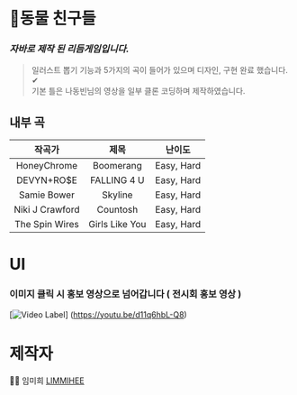 # 🎉동물 친구들
### ***자바로 제작 된 리듬게임입니다.*** <br>
>일러스트 뽑기 기능과 5가지의 곡이 들어가 있으며 디자인, 구현 완료 했습니다. ✔<br>
기본 틀은 나동빈님의 영상을 일부 클론 코딩하며 제작하였습니다.<br>

## 내부 곡 
|작곡가|제목|난이도|
|:---:|:---:|:---:|
|HoneyChrome|Boomerang|Easy, Hard|
|DEVYN+RO$E|FALLING 4 U|Easy, Hard|
|Samie Bower|Skyline|Easy, Hard|
|Niki J Crawford|Countosh|Easy, Hard|
|The Spin Wires|Girls Like You|Easy, Hard|

# UI
### 이미지 클릭 시 홍보 영상으로 넘어갑니다 ( 전시회 홍보 영상 )
[![Video Label](https://user-images.githubusercontent.com/48482259/77128515-b8b7a000-6a93-11ea-9aea-6499503bd280.PNG)]
(https://youtu.be/d11q6hbL-Q8)


# 제작자
👩‍💻 임미희 [LIMMIHEE](https://github.com/LIMMIHEE)


